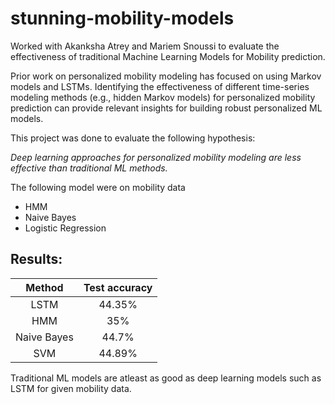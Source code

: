 # stunning-mobility-models

Worked with Akanksha Atrey and Mariem Snoussi to evaluate the effectiveness of traditional Machine Learning Models for Mobility prediction.


Prior work on personalized mobility modeling has focused on using Markov models and LSTMs. Identifying the effectiveness of different time-series modeling methods (e.g., hidden Markov models) for personalized mobility prediction can provide relevant insights for building robust personalized ML models. 


This project was done to evaluate the following hypothesis:

*Deep learning approaches for personalized mobility modeling are less effective than traditional ML methods.*


The following model were on mobility data 

- HMM 
- Naive Bayes
- Logistic Regression


## Results:

|    Method   | Test accuracy |
|:-----------:|:-------------:|
|     LSTM    |     44.35%    |
|     HMM     |      35%      |
| Naive Bayes |     44.7%     |
|     SVM     |     44.89%    |


Traditional ML models are atleast as good as deep learning models such as LSTM for given mobility data.
